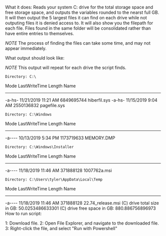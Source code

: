 What it does: Reads your system C: drive for the total storage space and free storage space,
and outputs the variables rounded to the nearst full GB. It will then output the 5 largest files it
can find on each drive while not outputing files it is denied access to. It will also show you the filepath for each file. Files found in the same folder will be consolidated rather than have entire entries to themselves.

*NOTE* The process of finding the files can take some time, and may not appear immediately.

What output should look like:

*NOTE* This output will repeat for each drive the script finds.

    Directory: C:\


Mode                LastWriteTime         Length Name
----                -------------         ------ ----
-a-hs-       11/21/2019  11:21 AM     6849695744 hiberfil.sys
-a-hs-       11/15/2019   9:04 AM     2550136832 pagefile.sys


    Directory: C:\Windows


Mode                LastWriteTime         Length Name
----                -------------         ------ ----
-a----       10/13/2019   5:34 PM     1173719633 MEMORY.DMP


    Directory: C:\Windows\Installer


Mode                LastWriteTime         Length Name
----                -------------         ------ ----
-a----       11/18/2019  11:46 AM      371888128 1007762a.msi


    Directory: C:\Users\tyler\AppData\Local\Temp


Mode                LastWriteTime         Length Name
----                -------------         ------ ----
-a----       11/18/2019  11:46 AM      371888128 22.74_release.msi
(C\) drive total size in GB: 
50.0253486633301
(C\) drive free space in GB:
880.886756896973
How to run script:

1: Download file.
2: Open File Explorer, and navigate to the downloaded file.
3: Right-click the file, and select "Run with Powershell"